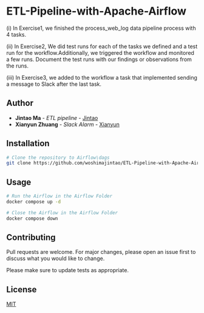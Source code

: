 # ETL-Pipeline-with-Apache-Airflow
(i) In Exercise1, we finished the process_web_log data pipeline process with 4 tasks.

(ii) In Exercise2, We did test runs for each of the tasks we defined and a test run for the workflow.Additionally, we triggered the workflow and monitored a few runs. Document the test runs with our findings or observations from the runs.

(iii) In Exercise3, we added to the workflow a task that implemented sending a message to Slack after the last task.

## Author

- **Jintao Ma** - *ETL pipeline* - [Jintao](https://github.com/woshimajintao)
- **Xianyun Zhuang** - *Slack Alarm* - [Xianyun](https://github.com/lisi)

## Installation

```bash
# Clone the repository to Airflow\dags
git clone https://github.com/woshimajintao/ETL-Pipeline-with-Apache-Airflow.git specific_folder_Airflow\dags
```

## Usage

```bash
# Run the Airflow in the Airflow Folder
docker compose up -d

# Close the Airflow in the Airflow Folder
docker compose down
```


## Contributing

Pull requests are welcome. For major changes, please open an issue first
to discuss what you would like to change.

Please make sure to update tests as appropriate.

## License

[MIT](https://choosealicense.com/licenses/mit/)
